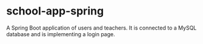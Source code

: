 # school-app-spring

A Spring Boot application of users and teachers. It is connected to a MySQL database and is implementing a login page. 
